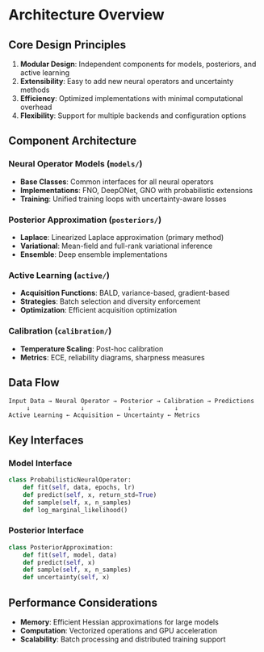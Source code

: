 # Architecture Overview

## Core Design Principles

1. **Modular Design**: Independent components for models, posteriors, and active learning
2. **Extensibility**: Easy to add new neural operators and uncertainty methods
3. **Efficiency**: Optimized implementations with minimal computational overhead
4. **Flexibility**: Support for multiple backends and configuration options

## Component Architecture

### Neural Operator Models (`models/`)
- **Base Classes**: Common interfaces for all neural operators
- **Implementations**: FNO, DeepONet, GNO with probabilistic extensions
- **Training**: Unified training loops with uncertainty-aware losses

### Posterior Approximation (`posteriors/`)
- **Laplace**: Linearized Laplace approximation (primary method)
- **Variational**: Mean-field and full-rank variational inference
- **Ensemble**: Deep ensemble implementations

### Active Learning (`active/`)
- **Acquisition Functions**: BALD, variance-based, gradient-based
- **Strategies**: Batch selection and diversity enforcement
- **Optimization**: Efficient acquisition optimization

### Calibration (`calibration/`)
- **Temperature Scaling**: Post-hoc calibration
- **Metrics**: ECE, reliability diagrams, sharpness measures

## Data Flow

```
Input Data → Neural Operator → Posterior → Calibration → Predictions
     ↓              ↓            ↓            ↓
Active Learning ← Acquisition ← Uncertainty ← Metrics
```

## Key Interfaces

### Model Interface
```python
class ProbabilisticNeuralOperator:
    def fit(self, data, epochs, lr)
    def predict(self, x, return_std=True)
    def sample(self, x, n_samples)
    def log_marginal_likelihood()
```

### Posterior Interface
```python
class PosteriorApproximation:
    def fit(self, model, data)
    def predict(self, x)
    def sample(self, x, n_samples)
    def uncertainty(self, x)
```

## Performance Considerations

- **Memory**: Efficient Hessian approximations for large models
- **Computation**: Vectorized operations and GPU acceleration
- **Scalability**: Batch processing and distributed training support